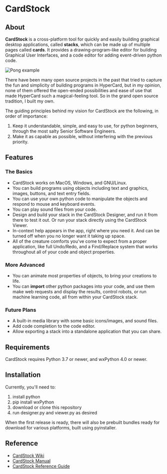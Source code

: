 # CardStock

## About

**CardStock** is a cross-platform tool for quickly and easily building graphical desktop applications, called **stacks**, which can be made up of multiple pages called **cards**.  It provides a drawing-program-like editor for building Graphical User Interfaces, and a code editor for adding event-driven python code.

![Pong example](https://github.com/benjie-git/CardStock/wiki/images/pong.png?raw=true)

There have been many open source projects in the past that tried to capture the fun and simplicity of building programs in HyperCard, but in my opinion, none of them offered the open-ended possibilities and ease of use that made HyperCard such a magical-feeling tool.  So in the grand open source tradition, I built my own.

The guiding principles behind my vision for CardStock are the following, in order of importance:
1. Keep it understandable, simple, and easy to use, for python beginners, through the most salty Senior Software Engineers.
1. Make it as capable as possible, without interfering with the previous priority.

## Features

### The Basics
* CardStock works on MacOS, Windows, and GNU/Linux.
* You can build programs using objects including text and graphics, images, buttons, and text entry fields.
* You can use your own python code to manipulate the objects and respond to mouse and keyboard events.
* You can play sound files from your code.
* Design and build your stack in the CardStock Designer, and run it from there to test it out.  Or run your stack directly using the CardStock Viewer.
* In-context help appears in the app, right where you need it.  And can be turned off when you no longer want it taking up space.
* All of the creature comforts you've come to expect from a proper application, like full Undo/Redo, and a Find/Replace system that works throughout all of your code and object properties.

### More Advanced
* You can animate most properties of objects, to bring your creations to life.
* You can **import** other python packages into your code, and use them make web requests and display the results, control robots, or run machine learning code, all from within your CardStock stack.

### Future Plans
* A built-in media library with some basic icons/images, and sound files.
* Add code completion to the code editor.
* Allow exporting a stack into a standalone application that you can share.

## Requirements
CardStock requires Python 3.7 or newer, and wxPython 4.0 or newer.

## Installation
Currently, you'll need to:
1. install python
1. pip install wxPython
1. download or clone this repository
1. run designer.py and viewer.py as desired

When the first release is ready, there will also be prebuilt bundles ready for download for various platforms, built using pyinstaller.

## Reference
* [CardStock Wiki](https://github.com/benjie-git/CardStock/wiki)
* [CardStock Manual](https://github.com/benjie-git/CardStock/wiki/Manual)
* [CardStock Reference Guide](https://github.com/benjie-git/CardStock/wiki/Reference)
